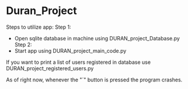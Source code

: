 # Duran_Project
Steps to utilize app:
Step 1:
- Open sqlite database in machine using DURAN_project_Database.py
Step 2:
- Start app using DURAN_project_main_code.py

If you want to print a list of users registered in database use DURAN_project_registered_users.py

As of right now, whenever the "´" button is pressed the program crashes.